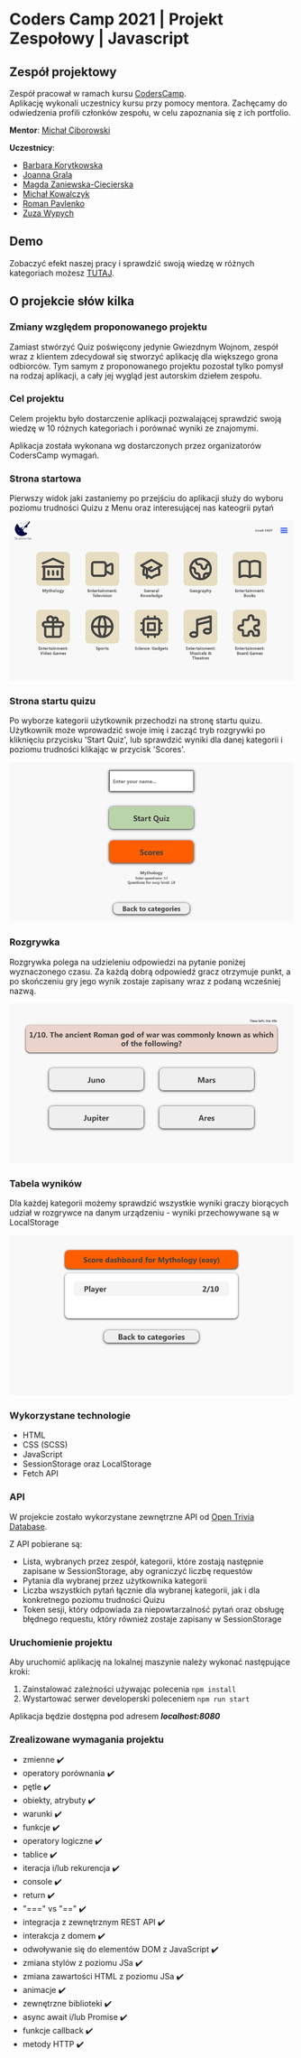 # Coders Camp 2021 | Projekt Zespołowy | Javascript

## Zespół projektowy

Zespół pracował w ramach kursu [CodersCamp](https://CodersCamp.pl).\
Aplikację wykonali uczestnicy kursu przy pomocy mentora.
Zachęcamy do odwiedzenia profili członków zespołu, w celu zapoznania się z ich portfolio.

**Mentor**: [Michał Ciborowski](https://github.com/Cidebur)

**Uczestnicy**:

- [Barbara Korytkowska](https://github.com/korytba)
- [Joanna Grala](https://github.com/JoannaGrala)
- [Magda Zaniewska-Ciecierska](https://github.com/FrontendMagdalena)
- [Michał Kowalczyk](https://github.com/michakow)
- [Roman Pavlenko](https://github.com/rpavlenko)
- [Zuza Wypych](https://github.com/zwypych)

## Demo

Zobaczyć efekt naszej pracy i sprawdzić swoją wiedzę w różnych kategoriach możesz [TUTAJ](https://michakow.github.io/CodersCamp2021-Project1-Quiz).

## O projekcie słów kilka

### Zmiany względem proponowanego projektu

Zamiast stwórzyć Quiz poświęcony jedynie Gwiezdnym Wojnom, zespół wraz z klientem zdecydował się stworzyć aplikację dla większego grona odbiorców. Tym samym z proponowanego projektu pozostał tylko pomysł na rodzaj aplikacji, a cały jej wygląd jest autorskim dziełem zespołu.

### Cel projektu

Celem projektu było dostarczenie aplikacji pozwalającej sprawdzić swoją wiedzę w 10 różnych kategoriach i porównać wyniki ze znajomymi.

Aplikacja została wykonana wg dostarczonych przez organizatorów CodersCamp wymagań.

### Strona startowa

Pierwszy widok jaki zastaniemy po przejściu do aplikacji służy do wyboru poziomu trudności Quizu z Menu oraz interesującej nas kateogrii pytań

![](./src/images/readme/homepage.png 'Strona startowa')

### Strona startu quizu

Po wyborze kategorii użytkownik przechodzi na stronę startu quizu. Użytkownik może wprowadzić swoje imię i zacząć tryb rozgrywki po kliknięciu przycisku 'Start Quiz', lub sprawdzić wyniki dla danej kategorii i poziomu trudności klikając w przycisk 'Scores'.

![](./src/images/readme/start_quiz.png 'Strona startu quizu')

### Rozgrywka

Rozgrywka polega na udzieleniu odpowiedzi na pytanie poniżej wyznaczonego czasu. Za każdą dobrą odpowiedź gracz otrzymuje punkt, a po skończeniu gry jego wynik zostaje zapisany wraz z podaną wcześniej nazwą.

![](./src/images/readme/game.png 'Rozrywka')

### Tabela wyników

Dla każdej kategorii możemy sprawdzić wszystkie wyniki graczy biorących udział w rozgrywce na danym urządzeniu - wyniki przechowywane są w LocalStorage

![](./src/images/readme/scoreboard.png 'Tabela wyników')

### Wykorzystane technologie

- HTML
- CSS (SCSS)
- JavaScript
- SessionStorage oraz LocalStorage
- Fetch API

### API

W projekcie zostało wykorzystane zewnętrzne API od [Open Trivia Database](https://opentdb.com/).

Z API pobierane są:

- Lista, wybranych przez zespół, kategorii, które zostają następnie zapisane w SessionStorage, aby ograniczyć liczbę requestów
- Pytania dla wybranej przez użytkownika kategorii
- Liczba wszystkich pytań łącznie dla wybranej kategorii, jak i dla konkretnego poziomu trudności Quizu
- Token sesji, który odpowiada za niepowtarzalność pytań oraz obsługę błędnego requestu, który również zostaje zapisany w SessionStorage

### Uruchomienie projektu

Aby uruchomić aplikację na lokalnej maszynie należy wykonać następujące kroki:

1. Zainstalować zależności używając polecenia `npm install`
2. Wystartować serwer developerski poleceniem `npm run start`

Aplikacja będzie dostępna pod adresem **_localhost:8080_**

### Zrealizowane wymagania projektu

- zmienne :heavy_check_mark:
- operatory porównania :heavy_check_mark:
- pętle :heavy_check_mark:
- obiekty, atrybuty :heavy_check_mark:
- warunki :heavy_check_mark:
- funkcje :heavy_check_mark:
- operatory logiczne :heavy_check_mark:
- tablice :heavy_check_mark:
- iteracja i/lub rekurencja :heavy_check_mark:
- console :heavy_check_mark:
- return :heavy_check_mark:
- "===" vs "==" :heavy_check_mark:
- integracja z zewnętrznym REST API :heavy_check_mark:
- interakcja z domem :heavy_check_mark:
- odwoływanie się do elementów DOM z JavaScript :heavy_check_mark:
- zmiana stylów z poziomu JSa :heavy_check_mark:
- zmiana zawartości HTML z poziomu JSa :heavy_check_mark:
- animacje :heavy_check_mark:
- zewnętrzne biblioteki :heavy_check_mark:
- async await i/lub Promise :heavy_check_mark:
- funkcje callback :heavy_check_mark:
- metody HTTP :heavy_check_mark:
